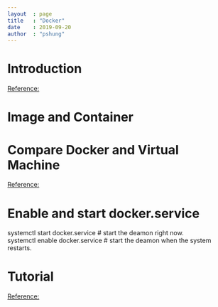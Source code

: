 ```yaml
---
layout  : page
title   : "Docker"
date    : 2019-09-20
author  : "pshung"
---
```

# Introduction
[Reference:](http://www.ruanyifeng.com/blog/2018/02/docker-tutorial.html)

# Image and Container
# Compare Docker and Virtual Machine
[Reference:](https://docs.docker.com/get-started/#images-and-containers)

# Enable and start docker.service
systemctl start docker.service  # start the deamon right now.  
systemctl enable docker.service # start the deamon when the system restarts.  

# Tutorial
[Reference:](https://docker-curriculum.com/)

